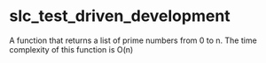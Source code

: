 # slc_test_driven_development

A function that returns a list of prime numbers from 0 to n.
The time complexity of this function is O(n)
